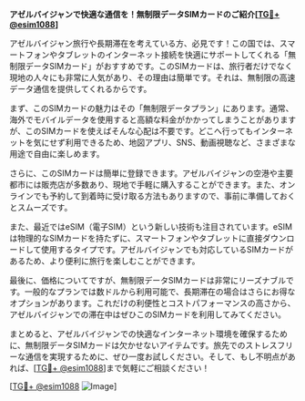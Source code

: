 **アゼルバイジャンで快適な通信を！無制限データSIMカードのご紹介[[TG💪+ @esim1088](https://t.me/s/esim1088)]**

アゼルバイジャン旅行や長期滞在を考えている方、必見です！この国では、スマートフォンやタブレットのインターネット接続を快適にサポートしてくれる「無制限データSIMカード」がおすすめです。このSIMカードは、旅行者だけでなく現地の人々にも非常に人気があり、その理由は簡単です。それは、無制限の高速データ通信を提供してくれるからです。

まず、このSIMカードの魅力はその「無制限データプラン」にあります。通常、海外でモバイルデータを使用すると高額な料金がかかってしまうことがありますが、このSIMカードを使えばそんな心配は不要です。どこへ行ってもインターネットを気にせず利用できるため、地図アプリ、SNS、動画視聴など、さまざまな用途で自由に楽しめます。

さらに、このSIMカードは簡単に登録できます。アゼルバイジャンの空港や主要都市には販売店が多数あり、現地で手軽に購入することができます。また、オンラインでも予約して到着時に受け取る方法もありますので、事前に準備しておくとスムーズです。

また、最近ではeSIM（電子SIM）という新しい技術も注目されています。eSIMは物理的なSIMカードを持たずに、スマートフォンやタブレットに直接ダウンロードして使用するタイプです。アゼルバイジャンでも対応しているSIMカードがあるため、より便利に旅行を楽しむことができます。

最後に、価格についてですが、無制限データSIMカードは非常にリーズナブルです。一般的なプランでは数ドルから利用可能で、長期滞在の場合はさらにお得なオプションがあります。これだけの利便性とコストパフォーマンスの高さから、アゼルバイジャンでの滞在中はぜひこのSIMカードを利用してみてください。

まとめると、アゼルバイジャンでの快適なインターネット環境を確保するために、無制限データSIMカードは欠かせないアイテムです。旅先でのストレスフリーな通信を実現するために、ぜひ一度お試しください。そして、もし不明点があれば、[[TG💪+ @esim1088](https://t.me/s/esim1088)]まで気軽にご相談ください！

[[TG💪+ @esim1088](https://t.me/s/esim1088) ![Image](https://i.postimg.cc/Y0z9fWf4/image.png)]